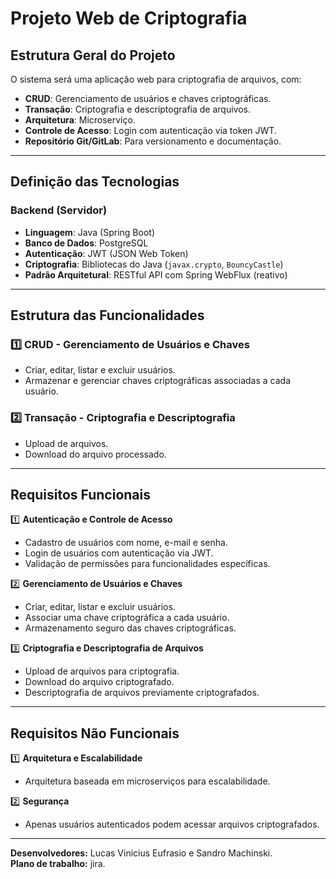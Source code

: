 #  Projeto Web de Criptografia

##  Estrutura Geral do Projeto  
O sistema será uma aplicação web para criptografia de arquivos, com:  

- **CRUD**: Gerenciamento de usuários e chaves criptográficas.  
- **Transação**: Criptografia e descriptografia de arquivos.  
- **Arquitetura**: Microserviço.  
- **Controle de Acesso**: Login com autenticação via token JWT.  
- **Repositório Git/GitLab**: Para versionamento e documentação.  

---

##  Definição das Tecnologias  

### **Backend (Servidor)**  
- **Linguagem**: Java (Spring Boot)  
- **Banco de Dados**: PostgreSQL  
- **Autenticação**: JWT (JSON Web Token)  
- **Criptografia**: Bibliotecas do Java (`javax.crypto`, `BouncyCastle`)  
- **Padrão Arquitetural**: RESTful API com Spring WebFlux (reativo)  

---

##  Estrutura das Funcionalidades  

### **1️⃣ CRUD - Gerenciamento de Usuários e Chaves**  
- Criar, editar, listar e excluir usuários.  
- Armazenar e gerenciar chaves criptográficas associadas a cada usuário.  

### **2️⃣ Transação - Criptografia e Descriptografia**  
- Upload de arquivos.  
- Download do arquivo processado.  

---

##  Requisitos Funcionais  

1️⃣ **Autenticação e Controle de Acesso**  
- Cadastro de usuários com nome, e-mail e senha.  
- Login de usuários com autenticação via JWT.  
- Validação de permissões para funcionalidades específicas.  

2️⃣ **Gerenciamento de Usuários e Chaves**  
- Criar, editar, listar e excluir usuários.  
- Associar uma chave criptográfica a cada usuário.  
- Armazenamento seguro das chaves criptográficas.  

3️⃣ **Criptografia e Descriptografia de Arquivos**  
- Upload de arquivos para criptografia.  
- Download do arquivo criptografado.  
- Descriptografia de arquivos previamente criptografados.  

---

##  Requisitos Não Funcionais  

1️⃣ **Arquitetura e Escalabilidade**  
- Arquitetura baseada em microserviços para escalabilidade.  

2️⃣ **Segurança**  
- Apenas usuários autenticados podem acessar arquivos criptografados.  

---

**Desenvolvedores:** Lucas Vinicius Eufrasio e Sandro Machinski.  \
**Plano de trabalho:** jira.  
